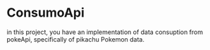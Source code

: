 # ConsumoApi
in this project, you have an implementation of   data consuption from pokeApi, specifically of pikachu Pokemon  data.
